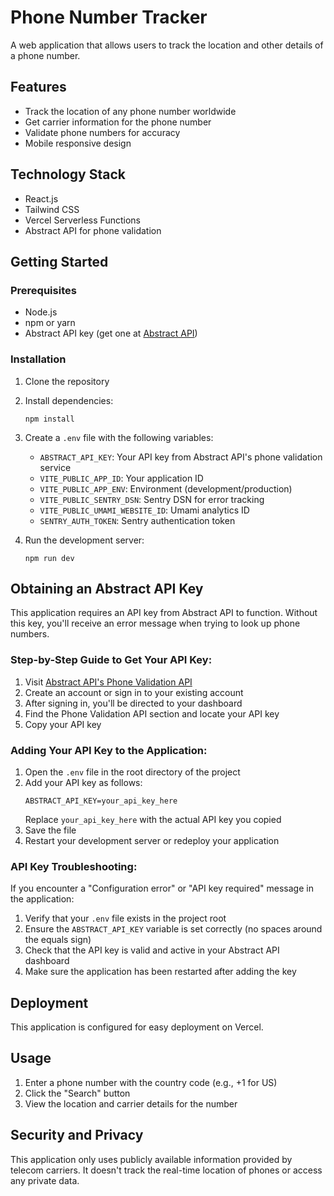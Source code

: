 # Phone Number Tracker

A web application that allows users to track the location and other details of a phone number.

## Features

- Track the location of any phone number worldwide
- Get carrier information for the phone number
- Validate phone numbers for accuracy
- Mobile responsive design

## Technology Stack

- React.js
- Tailwind CSS
- Vercel Serverless Functions
- Abstract API for phone validation

## Getting Started

### Prerequisites

- Node.js
- npm or yarn
- Abstract API key (get one at [Abstract API](https://www.abstractapi.com/api/phone-validation-api))

### Installation

1. Clone the repository
2. Install dependencies:
   ```
   npm install
   ```
3. Create a `.env` file with the following variables:
   - `ABSTRACT_API_KEY`: Your API key from Abstract API's phone validation service
   - `VITE_PUBLIC_APP_ID`: Your application ID
   - `VITE_PUBLIC_APP_ENV`: Environment (development/production)
   - `VITE_PUBLIC_SENTRY_DSN`: Sentry DSN for error tracking
   - `VITE_PUBLIC_UMAMI_WEBSITE_ID`: Umami analytics ID
   - `SENTRY_AUTH_TOKEN`: Sentry authentication token

4. Run the development server:
   ```
   npm run dev
   ```

## Obtaining an Abstract API Key

This application requires an API key from Abstract API to function. Without this key, you'll receive an error message when trying to look up phone numbers.

### Step-by-Step Guide to Get Your API Key:

1. Visit [Abstract API's Phone Validation API](https://www.abstractapi.com/api/phone-validation-api)
2. Create an account or sign in to your existing account
3. After signing in, you'll be directed to your dashboard
4. Find the Phone Validation API section and locate your API key
5. Copy your API key

### Adding Your API Key to the Application:

1. Open the `.env` file in the root directory of the project
2. Add your API key as follows:
   ```
   ABSTRACT_API_KEY=your_api_key_here
   ```
   Replace `your_api_key_here` with the actual API key you copied
3. Save the file
4. Restart your development server or redeploy your application

### API Key Troubleshooting:

If you encounter a "Configuration error" or "API key required" message in the application:

1. Verify that your `.env` file exists in the project root
2. Ensure the `ABSTRACT_API_KEY` variable is set correctly (no spaces around the equals sign)
3. Check that the API key is valid and active in your Abstract API dashboard
4. Make sure the application has been restarted after adding the key

## Deployment

This application is configured for easy deployment on Vercel.

## Usage

1. Enter a phone number with the country code (e.g., +1 for US)
2. Click the "Search" button
3. View the location and carrier details for the number

## Security and Privacy

This application only uses publicly available information provided by telecom carriers. It doesn't track the real-time location of phones or access any private data.